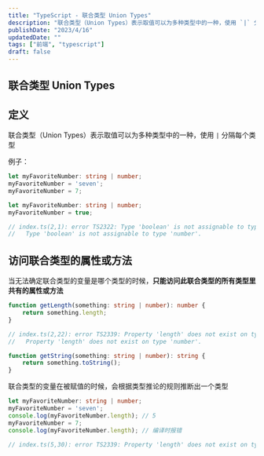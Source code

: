```yaml
---
title: "TypeScript - 联合类型 Union Types"
description: "联合类型（Union Types）表示取值可以为多种类型中的一种，使用 `|` 分隔每个类型"
publishDate: "2023/4/16"
updatedDate: ""
tags: ["前端", "typescript"]
draft: false
---
```


## 联合类型 Union Types

## 定义

联合类型（Union Types）表示取值可以为多种类型中的一种，使用 `|` 分隔每个类型

例子：

```typescript
let myFavoriteNumber: string | number;
myFavoriteNumber = 'seven';
myFavoriteNumber = 7;
```

```typescript
let myFavoriteNumber: string | number;
myFavoriteNumber = true;

// index.ts(2,1): error TS2322: Type 'boolean' is not assignable to type 'string | number'.
//   Type 'boolean' is not assignable to type 'number'.
```

## 访问联合类型的属性或方法

当无法确定联合类型的变量是哪个类型的时候，**只能访问此联合类型的所有类型里共有的属性或方法**

```typescript
function getLength(something: string | number): number {
	return something.length;
}

// index.ts(2,22): error TS2339: Property 'length' does not exist on type 'string | number'.
//   Property 'length' does not exist on type 'number'.
```

```typescript
function getString(something: string | number): string {
	return something.toString();
}
```

联合类型的变量在被赋值的时候，会根据类型推论的规则推断出一个类型

```typescript
let myFavoriteNumber: string | number;
myFavoriteNumber = 'seven';
console.log(myFavoriteNumber.length); // 5
myFavoriteNumber = 7;
console.log(myFavoriteNumber.length); // 编译时报错

// index.ts(5,30): error TS2339: Property 'length' does not exist on type 'number'.
```

